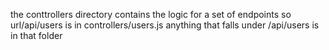 the conttrollers directory contains the logic for a set of endpoints
so url/api/users is in controllers/users.js anything that falls under
/api/users is in that folder
